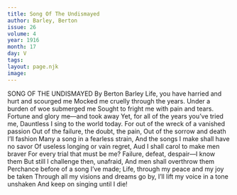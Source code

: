 ```yaml
---
title: Song Of The Undismayed
author: Barley, Berton 
issue: 26
volume: 4
year: 1916
month: 17
day: V
tags:
layout: page.njk
image:
---
```

SONG OF THE UNDISMAYED   By Berton Barley      Life, you have harried and hurt and scourged me   Mocked me cruelly through the years.    Under a burden of woe submerged me    Sought to fright me with pain and tears.   Fortune and glory me—and took away   Yet, for all of the years you’ve tried me,   Dauntless I sing to the world today.      For out of the wreck of a vanished passion   Out of the failure, the doubt, the pain,    Out of the sorrow and death I’ll fashion   Many a song in a fearless strain,   And the songs I make shall have no savor   Of useless longing or vain regret,   Aud I shall carol to make men braver   For every trial that must be me?      Failure, defeat, despair—I know them   But still I challenge then, unafraid,   And men shall overthrow them   Perchance before of a song I’ve made;   Life, through my peace and my joy be taken   Through all my visions and dreams go by,   I’ll lift my voice in a tone unshaken    And keep on singing until I die!   




